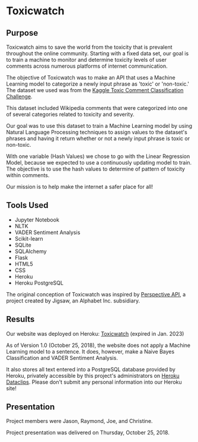 # Toxicwatch

## Purpose

Toxicwatch aims to save the world from the toxicity that is prevalent throughout the online community. Starting with a fixed data set, our goal is to train a machine to monitor and determine toxicity levels of user comments across numerous platforms of internet communication.


The objective of Toxicwatch was to make an API that uses a Machine Learning model to categorize a newly input phrase as 'toxic' or 'non-toxic.' The dataset we used was from the [Kaggle Toxic Comment Classification Challenge](https://www.kaggle.com/c/jigsaw-toxic-comment-classification-challenge). 

This dataset included Wikipedia comments that were categorized into one of several categories related to toxicity and severity.

Our goal was to use this dataset to train a Machine Learning model by using Natural Language Processing techniques to assign values to the dataset's phrases and having it return whether or not a newly input phrase is toxic or non-toxic. 

With one variable (Hash Values) we chose to go with the Linear Regression Model, because we expected to use a continuously updating model to train. The objective is to use the hash values to determine of pattern of toxicity within comments.

Our mission is to help make the internet a safer place for all!

## Tools Used

* Jupyter Notebook
* NLTK
* VADER Sentiment Analysis
* Scikit-learn
* SQLite
* SQLAlchemy
* Flask
* HTML5
* CSS
* Heroku
* Heroku PostgreSQL

The original conception of Toxicwatch was inspired by [Perspective API](http://perspectiveapi.com/#/), a project created by Jigsaw, an Alphabet Inc. subsidiary.

## Results

Our website was deployed on Heroku: [Toxicwatch](https://toxicwatch.herokuapp.com) (expired in Jan. 2023)

As of Version 1.0 (October 25, 2018), the website does not apply a Machine Learning model to a sentence. It does, however, make a Naive Bayes Classification and VADER Sentiment Analysis.

It also stores all text entered into a PostgreSQL database provided by Heroku, privately accessible by this project's administrators on [Heroku Dataclips](https://dataclips.heroku.com/clips). Please don't submit any personal information into our Heroku site!

## Presentation
Project members were Jason, Raymond, Joe, and Christine.

Project presentation was delivered on Thursday, October 25, 2018.
